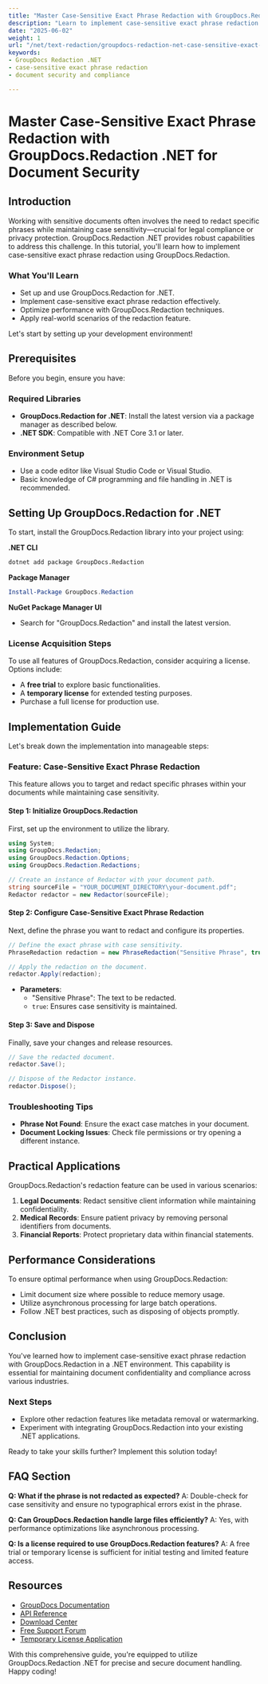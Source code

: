 ```yaml
---
title: "Master Case-Sensitive Exact Phrase Redaction with GroupDocs.Redaction .NET for Document Security"
description: "Learn to implement case-sensitive exact phrase redaction using GroupDocs.Redaction in .NET, ensuring document privacy and compliance. This guide covers setup, implementation, and best practices."
date: "2025-06-02"
weight: 1
url: "/net/text-redaction/groupdocs-redaction-net-case-sensitive-exact-phrase-redaction/"
keywords:
- GroupDocs Redaction .NET
- case-sensitive exact phrase redaction
- document security and compliance

---
```



# Master Case-Sensitive Exact Phrase Redaction with GroupDocs.Redaction .NET for Document Security

## Introduction

Working with sensitive documents often involves the need to redact specific phrases while maintaining case sensitivity—crucial for legal compliance or privacy protection. GroupDocs.Redaction .NET provides robust capabilities to address this challenge. In this tutorial, you'll learn how to implement case-sensitive exact phrase redaction using GroupDocs.Redaction.

### What You'll Learn
- Set up and use GroupDocs.Redaction for .NET.
- Implement case-sensitive exact phrase redaction effectively.
- Optimize performance with GroupDocs.Redaction techniques.
- Apply real-world scenarios of the redaction feature.

Let's start by setting up your development environment!

## Prerequisites

Before you begin, ensure you have:

### Required Libraries
- **GroupDocs.Redaction for .NET**: Install the latest version via a package manager as described below.
- **.NET SDK**: Compatible with .NET Core 3.1 or later.

### Environment Setup
- Use a code editor like Visual Studio Code or Visual Studio.
- Basic knowledge of C# programming and file handling in .NET is recommended.

## Setting Up GroupDocs.Redaction for .NET

To start, install the GroupDocs.Redaction library into your project using:

**.NET CLI**
```bash
dotnet add package GroupDocs.Redaction
```

**Package Manager**
```powershell
Install-Package GroupDocs.Redaction
```

**NuGet Package Manager UI**
- Search for "GroupDocs.Redaction" and install the latest version.

### License Acquisition Steps
To use all features of GroupDocs.Redaction, consider acquiring a license. Options include:
- A **free trial** to explore basic functionalities.
- A **temporary license** for extended testing purposes.
- Purchase a full license for production use.

## Implementation Guide

Let's break down the implementation into manageable steps:

### Feature: Case-Sensitive Exact Phrase Redaction
This feature allows you to target and redact specific phrases within your documents while maintaining case sensitivity.

#### Step 1: Initialize GroupDocs.Redaction
First, set up the environment to utilize the library.

```csharp
using System;
using GroupDocs.Redaction;
using GroupDocs.Redaction.Options;
using GroupDocs.Redaction.Redactions;

// Create an instance of Redactor with your document path.
string sourceFile = "YOUR_DOCUMENT_DIRECTORY\your-document.pdf";
Redactor redactor = new Redactor(sourceFile);
```

#### Step 2: Configure Case-Sensitive Exact Phrase Redaction
Next, define the phrase you want to redact and configure its properties.

```csharp
// Define the exact phrase with case sensitivity.
PhraseRedaction redaction = new PhraseRedaction("Sensitive Phrase", true);

// Apply the redaction on the document.
redactor.Apply(redaction);
```
- **Parameters**: 
  - "Sensitive Phrase": The text to be redacted.
  - `true`: Ensures case sensitivity is maintained.

#### Step 3: Save and Dispose
Finally, save your changes and release resources.

```csharp
// Save the redacted document.
redactor.Save();

// Dispose of the Redactor instance.
redactor.Dispose();
```

### Troubleshooting Tips
- **Phrase Not Found**: Ensure the exact case matches in your document.
- **Document Locking Issues**: Check file permissions or try opening a different instance.

## Practical Applications
GroupDocs.Redaction's redaction feature can be used in various scenarios:

1. **Legal Documents**: Redact sensitive client information while maintaining confidentiality.
2. **Medical Records**: Ensure patient privacy by removing personal identifiers from documents.
3. **Financial Reports**: Protect proprietary data within financial statements.

## Performance Considerations
To ensure optimal performance when using GroupDocs.Redaction:
- Limit document size where possible to reduce memory usage.
- Utilize asynchronous processing for large batch operations.
- Follow .NET best practices, such as disposing of objects promptly.

## Conclusion
You've learned how to implement case-sensitive exact phrase redaction with GroupDocs.Redaction in a .NET environment. This capability is essential for maintaining document confidentiality and compliance across various industries.

### Next Steps
- Explore other redaction features like metadata removal or watermarking.
- Experiment with integrating GroupDocs.Redaction into your existing .NET applications.

Ready to take your skills further? Implement this solution today!

## FAQ Section
**Q: What if the phrase is not redacted as expected?**
A: Double-check for case sensitivity and ensure no typographical errors exist in the phrase.

**Q: Can GroupDocs.Redaction handle large files efficiently?**
A: Yes, with performance optimizations like asynchronous processing.

**Q: Is a license required to use GroupDocs.Redaction features?**
A: A free trial or temporary license is sufficient for initial testing and limited feature access.

## Resources
- [GroupDocs Documentation](https://docs.groupdocs.com/redaction/net/)
- [API Reference](https://reference.groupdocs.com/redaction/net)
- [Download Center](https://releases.groupdocs.com/redaction/net/)
- [Free Support Forum](https://forum.groupdocs.com/c/redaction/10)
- [Temporary License Application](https://purchase.groupdocs.com/temporary-license/)

With this comprehensive guide, you're equipped to utilize GroupDocs.Redaction .NET for precise and secure document handling. Happy coding!

